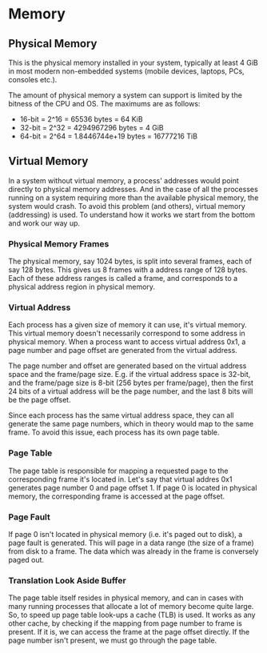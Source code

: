 # Memory

## Physical Memory
This is the physical memory installed in your system, typically at least 4 GiB in most modern non-embedded systems (mobile devices, laptops, PCs, consoles etc.).

The amount of physical memory a system can support is limited by the bitness of the CPU and OS. The maximums are as follows:
- 16-bit = 2^16 = 65536 bytes = 64 KiB
- 32-bit = 2^32 = 4294967296 bytes = 4 GiB
- 64-bit = 2^64 = 1.8446744e+19 bytes = 16777216 TiB

## Virtual Memory
In a system without virtual memory, a process' addresses would point directly to physical memory addresses. And in the case of all the processes running on a system requiring more than the available physical memory, the system would crash. To avoid this problem (and others), virtual memory (addressing) is used. To understand how it works we start from the bottom and work our way up.

### Physical Memory Frames
The physical memory, say 1024 bytes, is split into several frames, each of say 128 bytes. This gives us 8 frames with a address range of 128 bytes. Each of these address ranges is called a frame, and corresponds to a physical address region in physical memory.

### Virtual Address
Each process has a given size of memory it can use, it's virtual memory. This virtual memory doesn't necessarily correspond to some address in physical memory. When a process want to access virtual address 0x1, a page number and page offset are generated from the virtual address.

The page number and offset are generated based on the virtual address space and the frame/page size. E.g. if the virtual address space is 32-bit, and the frame/page size is 8-bit (256 bytes per frame/page), then the first 24 bits of a virtual address will be the page number, and the last 8 bits will be the page offset.

Since each process has the same virtual address space, they can all generate the same page numbers, which in theory would map to the same frame. To avoid this issue, each process has its own page table.

### Page Table
The page table is responsible for mapping a requested page to the corresponding frame it's located in. Let's say that virtual addres 0x1 generates page number 0 and page offset 1. If page 0 is located in physical memory, the corresponding frame is accessed at the page offset.

### Page Fault
If page 0 isn't located in physical memory (i.e. it's paged out to disk), a page fault is generated. This will page in a data range (the size of a frame) from disk to a frame. The data which was already in the frame is conversely paged out.

### Translation Look Aside Buffer
The page table itself resides in physical memory, and can in cases with many running processes that allocate a lot of memory become quite large. So, to speed up page table look-ups a cache (TLB) is used. It works as any other cache, by checking if the mapping from page number to frame is present. If it is, we can access the frame at the page offset directly. If the page number isn't present, we must go through the page table.